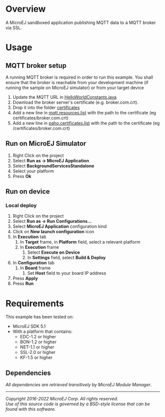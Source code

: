 # Overview

A MicroEJ sandboxed application publishing MQTT data to a MQTT broker via SSL.

# Usage

## MQTT broker setup

A running MQTT broker is required in order to run this example. You shall ensure that the broker is reachable from your development machine (if running the sample on MicroEJ simulator) or from your target device
1. Update the MQTT URL in [HelloWorldConstants.java](src/main/java/com/microej/example/iot/mqtt/HelloWorldConstants.java)
2. Download the broker server's certificate (e.g. broker.com.crt).
3. Drop it into the folder [certificates](src/main/resources/certificates)
4. Add a new line in [mqtt.resources.list](src/main/resources/com/microej/example/iot/mqtt/mqtt.resources.list) with the path to the certificate (eg certificates/broker.com.crt)
5. Add a new line in [paho.certificates.list](src/main/resources/certificates/paho.certificates.list) with the path to the certificate (eg /certificates/broker.com.crt)

## Run on MicroEJ Simulator

1. Right Click on the project
2. Select **Run as -> MicroEJ Application**
3. Select **BackgroundServicesStandalone**
4. Select your platform 
5. Press **Ok**

## Run on device

### Local deploy

1. Right Click on the project
2. Select **Run as -> Run Configurations...** 
3. Select **MicroEJ Application** configuration kind
4. Click on **New launch configuration** icon
5. In **Execution** tab
	1. In **Target** frame, in **Platform** field, select a relevant platform
	2. In **Execution** frame
		1. Select **Execute on Device**
		2. In **Settings** field, select **Build & Deploy**
6. In **Configuration** tab
	1. In **Board** frame
		1. Set **Host** field to your board IP address
7. Press **Apply**
8. Press **Run**

# Requirements

This example has been tested on:

* MicroEJ SDK 5.1
* With a platform that contains:
    * EDC-1.2 or higher
    * BON-1.2 or higher
    * NET-1.1 or higher
	* SSL-2.0 or higher
	* KF-1.5 or higher

## Dependencies

_All dependencies are retrieved transitively by MicroEJ Module Manager_.



---
_Copyright 2016-2022 MicroEJ Corp. All rights reserved._  
_Use of this source code is governed by a BSD-style license that can be found with this software._